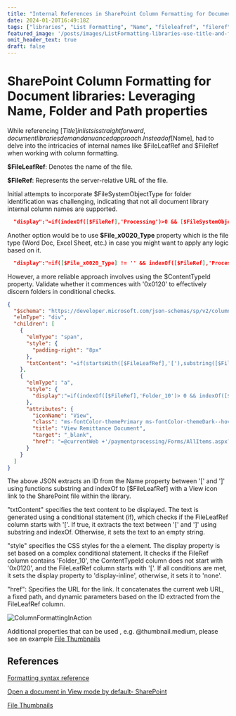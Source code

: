 ```yaml
---
title: "Internal References in SharePoint Column Formatting for Document libraries: leveraging Name, Folder and Path properties"
date: 2024-01-20T16:49:18Z
tags: ["libraries", "List Formatting", "Name", "fileleafref", "fileref", "file type"]
featured_image: '/posts/images/ListFormatting-libraries-use-title-and-folder/Screenshot.png'
omit_header_text: true
draft: false
---
```


# SharePoint Column Formatting for Document libraries: Leveraging Name, Folder and Path properties

While referencing [$Title] in lists is straightforward, document libraries demand a nuanced approach. Instead of [$Name], had to delve into the intricacies of internal names like $FileLeafRef and $FileRef when working with column formatting.

**$FileLeafRef**: Denotes the name of the file.

**$FileRef**: Represents the server-relative URL of the file.

Initial attempts to incorporate $FileSystemObjectType for folder identification was challenging, indicating that not all document library internal column names are supported.

```json
  "display":"=if(indexOf([$FileRef],'Processing')>0 && [$FileSystemObjectType]!='Folder','display-inline','none')"
```

Another option would be to use **$File_x0020_Type** property which is the file type (Word Doc, Excel Sheet, etc.) in case you might want to apply any logic based on it.

```json
  "display":"=if([$File_x0020_Type] != '' && indexOf([$FileRef],'Processing') >0 ,'display-inline','none')"
```

However, a more reliable approach involves using the $ContentTypeId property. Validate whether it commences with '0x0120' to effectively discern folders in conditional checks.

```json
{
  "$schema": "https://developer.microsoft.com/json-schemas/sp/v2/column-formatting.schema.json",
  "elmType": "div",
  "children": [
    {
      "elmType": "span",
      "style": {
        "padding-right": "8px"
      },
      "txtContent": "=if(startsWith([$FileLeafRef],'['),substring([$FileLeafRef],1,indexOf([$FileLeafRef],']')),'')"
    },
    {
      "elmType": "a",
      "style": {
        "display":"=if(indexOf([$FileRef],'Folder_10')> 0 && indexOf([$ContentTypeId],'0x0120') < 0 && startsWith([$FileLeafRef],'[') ,'display-inline','none')"
      },
      "attributes": {
        "iconName": "View",
        "class": "ms-fontColor-themePrimary ms-fontColor-themeDark--hover",
        "title": "View Remittance Document",
        "target": "_blank",
        "href": "=@currentWeb +'/paymentprocessing/Forms/AllItems.aspx?q=listitemid%3A' + substring([$FileLeafRef],1,indexOf([$FileLeafRef],']'))  +'&view=7'"
      }
    }
  ]
}
```

The above JSON extracts an ID from the Name property between '[' and ']' using functions substring and indexOf to [$FileLeafRef] with a View icon link to the SharePoint file within the library. 

"txtContent" specifies the text content to be displayed. The text is generated using a conditional statement (if), which checks if the FileLeafRef column starts with '['. If true, it extracts the text between '[' and ']' using substring and indexOf. Otherwise, it sets the text to an empty string.

"style" specifies the CSS styles for the a element. The display property is set based on a complex conditional statement. It checks if the FileRef column contains 'Folder_10', the ContentTypeId column does not start with '0x0120', and the FileLeafRef column starts with '['. If all conditions are met, it sets the display property to 'display-inline', otherwise, it sets it to 'none'.

"href": Specifies the URL for the link. It concatenates the current web URL, a fixed path, and dynamic parameters based on the ID extracted from the FileLeafRef column.

![ColumnFormattingInAction](../images/ListFormatting-libraries-use-title-and-folder/Sample.gif)

Additional properties that can be used , e.g. @thumbnail.medium, please see an example [File Thumbnails](https://github.com/pnp/List-Formatting/tree/master/column-samples/file-thumbnail)

## References

[Formatting syntax reference](https://learn.microsoft.com/en-us/sharepoint/dev/declarative-customization/formatting-syntax-reference?wt.mc_id=MVP_308367)

[Open a document in View mode by default- SharePoint](https://answers.microsoft.com/en-us/msoffice/forum/all/open-a-document-in-view-mode-by-default-sharepoint/dc13abe1-97f7-4d1d-83c2-4d97e65d802e?wt.mc_id=MVP_308367)

[File Thumbnails](https://github.com/pnp/List-Formatting/tree/master/column-samples/file-thumbnail?wt.mc_id=MVP_308367)